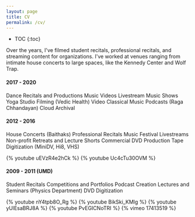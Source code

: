 ```yaml
---
layout: page
title: CV
permalink: /cv/
---
```


* TOC
{:toc}

Over the years, I've filmed student recitals, professional recitals, and streaming content for organizations. I've worked at venues ranging from intimate house concerts to large spaces, like the Kennedy Center and Wolf Trap.


#### 2017 - 2020

Dance Recitals and Productions
Music Videos
Livestream Music Shows
Yoga Studio Filming (Vedic Health)
Video Classical Music Podcasts (Raga Chhandayan)
Cloud Archival


#### 2012 - 2016

House Concerts (Baithaks)
Professional Recitals
Music Festival Livestreams
Non-profit Retreats and Lecture Shorts
Commercial DVD Production
Tape Digitization (MiniDV, Hi8, VHS)

{% youtube uEVzR4e2hCk %}
{% youtube Uc4cTu30OVM %}


#### 2009 - 2011 (UMD)

Student Recitals
Competitions and Portfolios
Podcast Creation
Lectures and Seminars (Physics Department)
DVD Digitization

{% youtube nY4tpb8O_Rg %}
{% youtube BikSki_KMlg %}
{% youtube yUlEsaBRJ8A %}
{% youtube PvEGICNoTRI %}
{% vimeo 17413519 %}